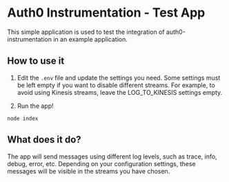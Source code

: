 # Auth0 Instrumentation - Test App

This simple application is used to test the integration of auth0-instrumentation in an example application.

## How to use it

1. Edit the `.env` file and update the settings you need. Some settings must be left empty if you want to disable different streams. For example, to avoid using Kinesis streams, leave the LOG_TO_KINESIS settings empty.

1. Run the app!

  ```
  node index
  ```

## What does it do?

The app will send messages using different log levels, such as trace, info, debug, error, etc. Depending on your configuration settings, these messages will be visible in the streams you have chosen.
